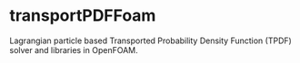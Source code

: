 # transportPDFFoam
Lagrangian particle based Transported Probability Density Function (TPDF) solver and libraries in OpenFOAM.
